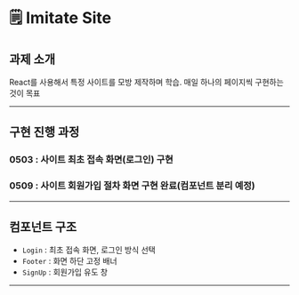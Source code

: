 # 🗒️ Imitate Site

## 과제 소개

React를 사용해서 특정 사이트를 모방 제작하며 학습.
매일 하나의 페이지씩 구현하는 것이 목표

---

## 구현 진행 과정

### 0503 : 사이트 최초 접속 화면(로그인) 구현
### 0509 : 사이트 회원가입 절차 화면 구현 완료(컴포넌트 분리 예정)
---

## 컴포넌트 구조

- `Login` : 최초 접속 화면, 로그인 방식 선택
- `Footer` : 화면 하단 고정 배너
- `SignUp` : 회원가입 유도 창

--- 
